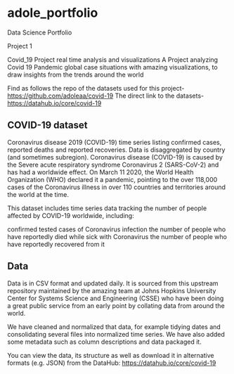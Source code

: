 # adole_portfolio
Data Science Portfolio

Project 1

Covid_19 Project real time analysis and visualizations
A Project analyzing Covid 19 Pandemic global case situations with amazing visualizations, to draw insights from the trends around the world

Find as follows the repo of the datasets used for this project- https://github.com/adoleaa/covid-19
The direct link to the datasets- https://datahub.io/core/covid-19


## COVID-19 dataset
Coronavirus disease 2019 (COVID-19) time series listing confirmed cases, reported deaths and reported recoveries. Data is disaggregated by country (and sometimes subregion). Coronavirus disease (COVID-19) is caused by the Severe acute respiratory syndrome Coronavirus 2 (SARS-CoV-2) and has had a worldwide effect. On March 11 2020, the World Health Organization (WHO) declared it a pandemic, pointing to the over 118,000 cases of the Coronavirus illness in over 110 countries and territories around the world at the time.

This dataset includes time series data tracking the number of people affected by COVID-19 worldwide, including:

confirmed tested cases of Coronavirus infection
the number of people who have reportedly died while sick with Coronavirus
the number of people who have reportedly recovered from it

## Data 
Data is in CSV format and updated daily. It is sourced from this upstream repository maintained by the amazing team at Johns Hopkins University Center for Systems Science and Engineering (CSSE) who have been doing a great public service from an early point by collating data from around the world.

We have cleaned and normalized that data, for example tidying dates and consolidating several files into normalized time series. We have also added some metadata such as column descriptions and data packaged it.

You can view the data, its structure as well as download it in alternative formats (e.g. JSON) from the DataHub:  https://datahub.io/core/covid-19

